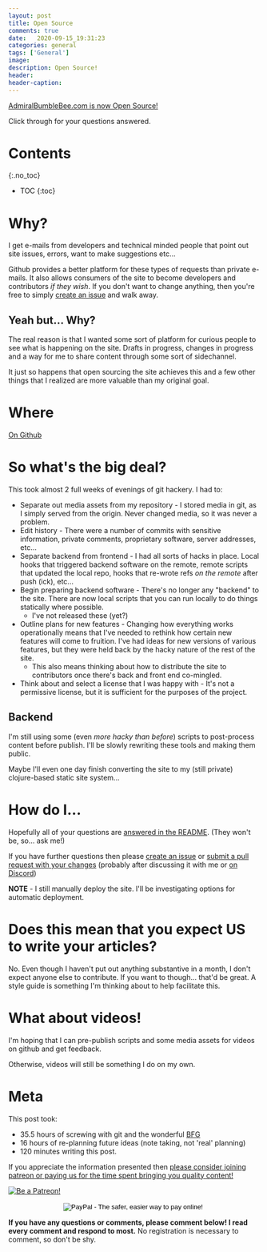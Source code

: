 ```yaml
---
layout: post
title: Open Source
comments: true
date:   2020-09-15_19:31:23 
categories: general
tags: ['General']
image:
description: Open Source!
header:
header-caption:
---
```


[AdmiralBumbleBee.com is now Open Source!](https://github.com/admiralbumblebee/AdmiralBumbleBee.com)

Click through for your questions answered.

<!--more-->


# Contents
{:.no_toc}
* TOC
{:toc}

# Why?

I get e-mails from developers and technical minded people that point out site issues, errors, want to make suggestions etc...

Github provides a better platform for these types of requests than private e-mails. It also allows consumers of the site to become developers and contributors _if they wish_. If you don't want to change anything, then you're free to simply [create an issue](https://github.com/admiralbumblebee/AdmiralBumbleBee.com/issues) and walk away.

## Yeah but... Why?

The real reason is that I wanted some sort of platform for curious people to see what is happening on the site. Drafts in progress, changes in progress and a way for me to share content through some sort of sidechannel.

It just so happens that open sourcing the site achieves this and a few other things that I realized are more valuable than my original goal.

# Where

[On Github](https://github.com/admiralbumblebee/AdmiralBumbleBee.com)

# So what's the big deal?

This took almost 2 full weeks of evenings of git hackery. I had to:

* Separate out media assets from my repository - I stored media in git, as I simply served from the origin. Never changed media, so it was never a problem.
* Edit history - There were a number of commits with sensitive information, private comments, proprietary software, server addresses, etc... 
* Separate backend from frontend - I had all sorts of hacks in place. Local hooks that triggered backend software on the remote, remote scripts that updated the local repo, hooks that re-wrote refs _on the remote_ after push (ick), etc...
* Begin preparing backend software - There's no longer any "backend" to the site. There are now local scripts that you can run locally to do things statically where possible.
  * I've not released these (yet?)
* Outline plans for new features - Changing how everything works operationally means that I've needed to rethink how certain new features will come to fruition. I've had ideas for new versions of various features, but they were held back by the hacky nature of the rest of the site.
  * This also means thinking about how to distribute the site to contributors once there's back and front end co-mingled.
* Think about and select a license that I was happy with - It's not a permissive license, but it is sufficient for the purposes of the project.

## Backend

I'm still using some (even _more hacky than before_) scripts to post-process content before publish. I'll be slowly rewriting these tools and making them public.

Maybe I'll even one day finish converting the site to my (still private) clojure-based static site system...

# How do I...

Hopefully all of your questions are [answered in the README](https://github.com/admiralbumblebee/AdmiralBumbleBee.com/blob/master/README.md). (They won't be, so... ask me!)

If you have further questions then please [create an issue](https://github.com/admiralbumblebee/AdmiralBumbleBee.com/issues) or [submit a pull request with your changes](https://github.com/admiralbumblebee/AdmiralBumbleBee.com/pulls) (probably after discussing it with me or [on Discord](https://discord.gg/34cFzVn))

**NOTE** - I still manually deploy the site. I'll be investigating options for automatic deployment.

# Does this mean that you expect **US** to write your articles?

No. Even though I haven't put out anything substantive in a month, I don't expect anyone else to contribute. If you want to though... that'd be great. A style guide is something I'm thinking about to help facilitate this.

# What about videos!

I'm hoping that I can pre-publish scripts and some media assets for videos on github and get feedback.

Otherwise, videos will still be something I do on my own.

# Meta

This post took:

* 35.5 hours of screwing with git and the wonderful [BFG](https://rtyley.github.io/bfg-repo-cleaner/)
* 16 hours of re-planning future ideas (note taking, not 'real' planning)
* 120 minutes writing this post.

 If you appreciate the information presented then <a href="/DonateNow/">please consider joining patreon or paying us for the time spent bringing you quality content!</a>

<a href="https://www.patreon.com/bePatron?u=7465992"> <img class="patreon-button" src="/assets/Patreon.png" alt="Be a Patreon!"></a>

<form style="text-align: center;" action="https://www.paypal.com/cgi-bin/webscr" method="post" target="_top">
<input type="hidden" name="cmd" value="_s-xclick">
<input type="hidden" name="hosted_button_id" value="BR247JAZBTUJJ">
<input type="image" src="https://www.paypalobjects.com/en_US/i/btn/btn_donateCC_LG.gif" border="0" name="submit" alt="PayPal - The safer, easier way to pay online!">
<img alt="" border="0" src="https://www.paypalobjects.com/en_US/i/scr/pixel.gif" width="1" height="1">
</form>

**If you have any questions or comments, please comment below! I read every comment and respond to most.** No registration is necessary to comment, so don't be shy.


